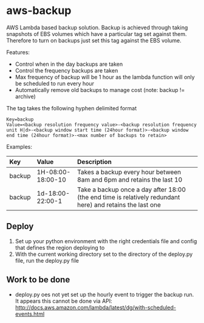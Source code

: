 # aws-backup

AWS Lambda based backup solution. Backup is achieved through taking snapshots of EBS volumes which have a particular tag set against them. Therefore to turn on backups just set this tag against the EBS volume.

Features:
* Control when in the day backups are taken
* Control the frequency backups are taken
* Max frequency of backup will be 1 hour as the lambda function will only be scheduled to run every hour
* Automatically remove old backups to manage cost (note: backup != archive)

The tag takes the following hyphen delimited format
```
Key=backup
Value=<backup resolution frequency value>-<backup resolution frequency unit H|d>-<backup window start time (24hour format)>-<backup window end time (24hour format)>-<max number of backups to retain>
```

Examples:

| Key        | Value           | Description  |
|:------------- |:-------------|:-----|
| backup      | 1H-08:00-18:00-10 | Takes a backup every hour between 8am and 6pm and retains the last 10 |
| backup      | 1d-18:00-22:00-1  | Take a backup once a day after 18:00 (the end time is relatively redundant here) and retains the last one |

## Deploy
1. Set up your python environment with the right credentials file and config that defines the region deploying to
2. With the current working directory set to the directory of the deploy.py file, run the deploy.py file

## Work to be done
* deploy.py oes not yet set up the hourly event to trigger the backup run. It appears this cannot be done via API: http://docs.aws.amazon.com/lambda/latest/dg/with-scheduled-events.html

